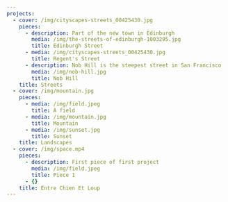 ```yaml
---
projects:
  - cover: /img/cityscapes-streets_00425430.jpg
    pieces:
      - description: Part of the new town in Edinburgh
        media: /img/the-streets-of-edinburgh-1003295.jpg
        title: Edinburgh Street
      - media: /img/cityscapes-streets_00425430.jpg
        title: Regent's Street
      - description: Nob Hill is the steepest street in San Francisco
        media: /img/nob-hill.jpg
        title: Nob Hill
    title: Streets
  - cover: /img/mountain.jpg
    pieces:
      - media: /img/field.jpeg
        title: A field
      - media: /img/mountain.jpg
        title: Mountain
      - media: /img/sunset.jpg
        title: Sunset
    title: Landscapes
  - cover: /img/space.mp4
    pieces:
      - description: First piece of first project
        media: /img/field.jpeg
        title: Piece 1
      - {}
    title: Entre Chien Et Loup
---
```


